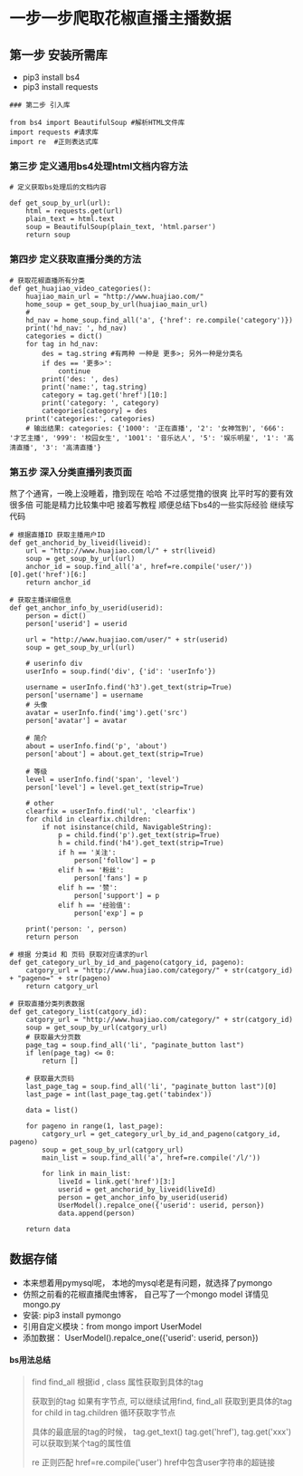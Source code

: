 # 一步一步爬取花椒直播主播数据

## 第一步 安装所需库
* pip3 install bs4
* pip3 install requests

```
### 第二步 引入库

from bs4 import BeautifulSoup #解析HTML文件库
import requests #请求库
import re  #正则表达式库

```

### 第三步 定义通用bs4处理html文档内容方法
```
# 定义获取bs处理后的文档内容

def get_soup_by_url(url):
    html = requests.get(url)
    plain_text = html.text
    soup = BeautifulSoup(plain_text, 'html.parser')
    return soup

```

### 第四步 定义获取直播分类的方法
```
# 获取花椒直播所有分类
def get_huajiao_video_categories():
    huajiao_main_url = "http://www.huajiao.com/"
    home_soup = get_soup_by_url(huajiao_main_url)
    #
    hd_nav = home_soup.find_all('a', {'href': re.compile('category')})
    print('hd_nav: ', hd_nav)
    categories = dict()
    for tag in hd_nav:
        des = tag.string #有两种 一种是 更多>; 另外一种是分类名
        if des == '更多>':
            continue
        print('des: ', des)
        print('name:', tag.string)
        category = tag.get('href')[10:]
        print('category: ', category)
        categories[category] = des
    print('categories:', categories)
    # 输出结果: categories: {'1000': '正在直播', '2': '女神驾到', '666': '才艺主播', '999': '校园女生', '1001': '音乐达人', '5': '娱乐明星', '1': '高清直播', '3': '高清直播'}

```

### 第五步 深入分类直播列表页面 
熬了个通宵，一晚上没睡着，撸到现在 哈哈 不过感觉撸的很爽 比平时写的要有效很多倍 可能是精力比较集中吧 接着写教程
顺便总结下bs4的一些实际经验
继续写代码

```
# 根据直播ID 获取主播用户ID
def get_anchorid_by_liveid(liveid):
    url = "http://www.huajiao.com/l/" + str(liveid)
    soup = get_soup_by_url(url)
    anchor_id = soup.find_all('a', href=re.compile('user/'))[0].get('href')[6:]
    return anchor_id

# 获取主播详细信息
def get_anchor_info_by_userid(userid):
    person = dict()
    person['userid'] = userid

    url = "http://www.huajiao.com/user/" + str(userid)
    soup = get_soup_by_url(url)

    # userinfo div
    userInfo = soup.find('div', {'id': 'userInfo'})

    username = userInfo.find('h3').get_text(strip=True)
    person['username'] = username
    # 头像
    avatar = userInfo.find('img').get('src')
    person['avatar'] = avatar

    # 简介
    about = userInfo.find('p', 'about')
    person['about'] = about.get_text(strip=True)

    # 等级
    level = userInfo.find('span', 'level')
    person['level'] = level.get_text(strip=True)

    # other
    clearfix = userInfo.find('ul', 'clearfix')
    for child in clearfix.children:
        if not isinstance(child, NavigableString):
            p = child.find('p').get_text(strip=True)
            h = child.find('h4').get_text(strip=True)
            if h == '关注':
                person['follow'] = p
            elif h == '粉丝':
                person['fans'] = p
            elif h == '赞':
                person['support'] = p
            elif h == '经验值':
                person['exp'] = p

    print('person: ', person)
    return person

# 根据 分类id 和 页码 获取对应请求的url
def get_category_url_by_id_and_pageno(catgory_id, pageno):
    catgory_url = "http://www.huajiao.com/category/" + str(catgory_id) + "pageno=" + str(pageno)
    return catgory_url

# 获取直播分类列表数据
def get_category_list(catgory_id):
    catgory_url = "http://www.huajiao.com/category/" + str(catgory_id)
    soup = get_soup_by_url(catgory_url)
    # 获取最大分页数
    page_tag = soup.find_all('li', "paginate_button last")
    if len(page_tag) <= 0:
        return []

    # 获取最大页码
    last_page_tag = soup.find_all('li', "paginate_button last")[0]
    last_page = int(last_page_tag.get('tabindex'))

    data = list()

    for pageno in range(1, last_page):
        catgory_url = get_category_url_by_id_and_pageno(catgory_id, pageno)
        soup = get_soup_by_url(catgory_url)
        main_list = soup.find_all('a', href=re.compile('/l/'))

        for link in main_list:
            liveId = link.get('href')[3:]
            userid = get_anchorid_by_liveid(liveId)
            person = get_anchor_info_by_userid(userid)
            UserModel().repalce_one({'userid': userid, person})
            data.append(person)

    return data

```

## 数据存储
* 本来想着用pymysql呢， 本地的mysql老是有问题，就选择了pymongo
* 仿照之前看的花椒直播爬虫博客， 自己写了一个mongo model 详情见mongo.py
* 安装: pip3 install pymongo
* 引用自定义模块：from mongo import UserModel
* 添加数据： UserModel().repalce_one({'userid': userid, person})



#### bs用法总结

> find find_all 根据id , class 属性获取到具体的tag
>
> 获取到的tag 如果有字节点, 可以继续试用find, find_all 获取到更具体的tag  for child in tag.children 循环获取字节点
>
> 具体的最底层的tag的时候， tag.get_text() tag.get('href'), tag.get('xxx') 可以获取到某个tag的属性值
>
> re 正则匹配 href=re.compile('user') href中包含user字符串的超链接
